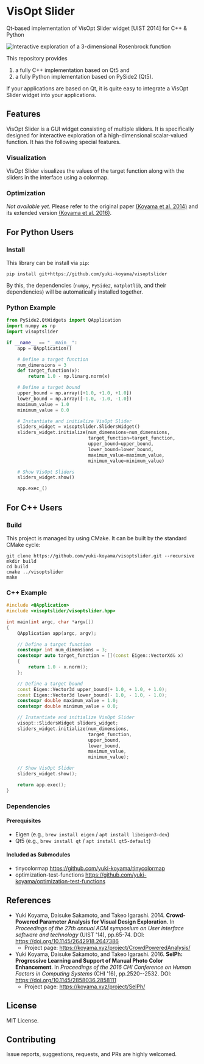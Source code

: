 # VisOpt Slider

Qt-based implementation of VisOpt Slider widget [UIST 2014] for C++ & Python

![Interactive exploration of a 3-dimensional Rosenbrock function](./docs/3d_rosenbrock.gif "Interactive exploration of a 3-dimensional Rosenbrock function.")

This repository provides

1. a fully C++ implementation based on Qt5 and
2. a fully Python implementation based on PySide2 (Qt5).

If your applications are based on Qt, it is quite easy to integrate a VisOpt Slider widget into your applications.

## Features

VisOpt Slider is a GUI widget consisting of multiple sliders. It is specifically designed for interactive exploration of a high-dimensional scalar-valued function. It has the following special features.

### Visualization

VisOpt Slider visualizes the values of the target function along with the sliders in the interface using a colormap.

### Optimization

_Not available yet_. Please refer to the original paper [(Koyama et al. 2014)](https://koyama.xyz/project/CrowdPoweredAnalysis/) and its extended version [(Koyama et al. 2016)](https://koyama.xyz/project/SelPh/).

## For Python Users

### Install

This library can be install via `pip`:
```
pip install git+https://github.com/yuki-koyama/visoptslider
```
By this, the dependencies (`numpy`, `PySide2`, `matplotlib`, and their dependencies) will be automatically installed together.

### Python Example

```python
from PySide2.QtWidgets import QApplication
import numpy as np
import visoptslider

if __name__ == "__main__":
    app = QApplication()

    # Define a target function
    num_dimensions = 3
    def target_function(x):
        return 1.0 - np.linarg.norm(x)

    # Define a target bound
    upper_bound = np.array([+1.0, +1.0, +1.0])
    lower_bound = np.array([-1.0, -1.0, -1.0])
    maximum_value = 1.0
    minimum_value = 0.0

    # Instantiate and initialize VisOpt Slider
    sliders_widget = visoptslider.SlidersWidget()
    sliders_widget.initialize(num_dimensions=num_dimensions,
                              target_function=target_function,
                              upper_bound=upper_bound,
                              lower_bound=lower_bound,
                              maximum_value=maximum_value,
                              minimum_value=minimum_value)

    # Show VisOpt Sliders
    sliders_widget.show()

    app.exec_()
```

## For C++ Users

### Build

This project is managed by using CMake. It can be built by the standard CMake cycle:
```
git clone https://github.com/yuki-koyama/visoptslider.git --recursive
mkdir build
cd build
cmake ../visoptslider
make
```

### C++ Example

```cpp
#include <QApplication>
#include <visoptslider/visoptslider.hpp>

int main(int argc, char *argv[])
{
    QApplication app(argc, argv);

    // Define a target function
    constexpr int num_dimensions = 3;
    constexpr auto target_function = [](const Eigen::VectorXd& x)
    {
        return 1.0 - x.norm();
    };

    // Define a target bound
    const Eigen::Vector3d upper_bound(+ 1.0, + 1.0, + 1.0);
    const Eigen::Vector3d lower_bound(- 1.0, - 1.0, - 1.0);
    constexpr double maximum_value = 1.0;
    constexpr double minimum_value = 0.0;

    // Instantiate and initialize VisOpt Slider
    visopt::SlidersWidget sliders_widget;
    sliders_widget.initialize(num_dimensions,
                              target_function,
                              upper_bound,
                              lower_bound,
                              maximum_value,
                              minimum_value);

    // Show VisOpt Slider
    sliders_widget.show();

    return app.exec();
}
```

### Dependencies

#### Prerequisites

- Eigen (e.g., `brew install eigen` / `apt install libeigen3-dev`)
- Qt5 (e.g., `brew install qt` / `apt install qt5-default`)

#### Included as Submodules

- tinycolormap <https://github.com/yuki-koyama/tinycolormap>
- optimization-test-functions <https://github.com/yuki-koyama/optimization-test-functions>

## References

- Yuki Koyama, Daisuke Sakamoto, and Takeo Igarashi. 2014. __Crowd-Powered Parameter Analysis for Visual Design Exploration__. In _Proceedings of the 27th annual ACM symposium on User interface software and technology_ (UIST '14), pp.65-74. DOI: <https://doi.org/10.1145/2642918.2647386>
  - Project page: <https://koyama.xyz/project/CrowdPoweredAnalysis/>
- Yuki Koyama, Daisuke Sakamoto, and Takeo Igarashi. 2016. __SelPh: Progressive Learning and Support of Manual Photo Color Enhancement__. In _Proceedings of the 2016 CHI Conference on Human Factors in Computing Systems_ (CHI '16), pp.2520--2532. DOI: <https://doi.org/10.1145/2858036.2858111>
  - Project page: <https://koyama.xyz/project/SelPh/>

## License

MIT License.

## Contributing

Issue reports, suggestions, requests, and PRs are highly welcomed.

